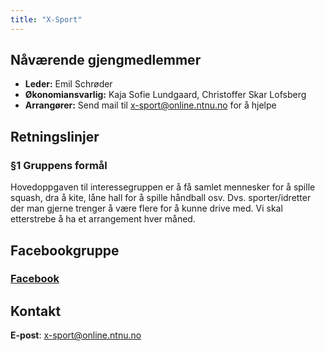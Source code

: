 ```yaml
---
title: "X-Sport"
---
```


Nåværende gjengmedlemmer
---------------------------------


- **Leder:** Emil Schrøder
- **Økonomiansvarlig:** Kaja Sofie Lundgaard, Christoffer Skar Lofsberg
- **Arrangører:** Send mail til x-sport@online.ntnu.no for å hjelpe


Retningslinjer
--------------

### §1 Gruppens formål

Hovedoppgaven til interessegruppen er å få samlet mennesker for å spille squash, dra å kite, låne hall for å spille håndball osv.
Dvs. sporter/idretter der man gjerne trenger å være flere for å kunne drive med. 
Vi skal etterstrebe å ha et arrangement hver måned.

Facebookgruppe
--------------

### [Facebook](https://www.facebook.com/groups/onlinexsport)


Kontakt
--------------

**E-post**: x-sport@online.ntnu.no